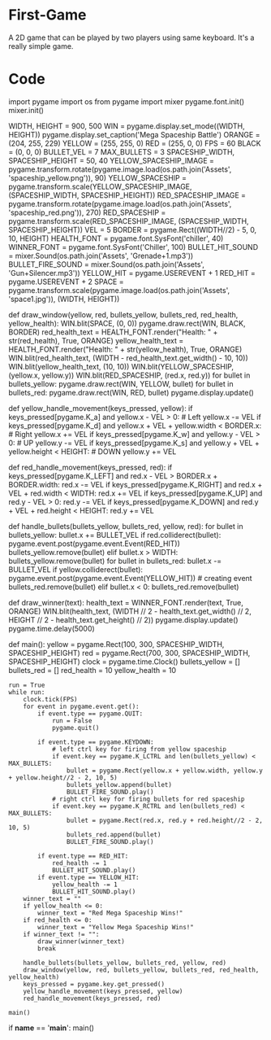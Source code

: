 # First-Game
A 2D game that can be played by two players using same keyboard. It's a really simple game.

# Code
import pygame
import os
from pygame import mixer
pygame.font.init()
mixer.init()

WIDTH, HEIGHT = 900, 500
WIN = pygame.display.set_mode((WIDTH, HEIGHT))
pygame.display.set_caption('Mega Spaceship Battle')
ORANGE = (204, 255, 229)
YELLOW = (255, 255, 0)
RED = (255, 0, 0)
FPS = 60
BLACK = (0, 0, 0)
BULLET_VEL = 7
MAX_BULLETS = 3
SPACESHIP_WIDTH, SPACESHIP_HEIGHT = 50, 40
YELLOW_SPACESHIP_IMAGE = pygame.transform.rotate(pygame.image.load(os.path.join('Assets', 'spaceship_yellow.png')), 90)
YELLOW_SPACESHIP = pygame.transform.scale(YELLOW_SPACESHIP_IMAGE, (SPACESHIP_WIDTH, SPACESHIP_HEIGHT))
RED_SPACESHIP_IMAGE = pygame.transform.rotate(pygame.image.load(os.path.join('Assets', 'spaceship_red.png')), 270)
RED_SPACESHIP = pygame.transform.scale(RED_SPACESHIP_IMAGE, (SPACESHIP_WIDTH, SPACESHIP_HEIGHT))
VEL = 5
BORDER = pygame.Rect((WIDTH//2) - 5, 0, 10, HEIGHT)
HEALTH_FONT = pygame.font.SysFont('chiller', 40)
WINNER_FONT = pygame.font.SysFont('Chiller', 100)
BULLET_HIT_SOUND = mixer.Sound(os.path.join('Assets', 'Grenade+1.mp3'))
BULLET_FIRE_SOUND = mixer.Sound(os.path.join('Assets', 'Gun+Silencer.mp3'))
YELLOW_HIT = pygame.USEREVENT + 1
RED_HIT = pygame.USEREVENT + 2
SPACE = pygame.transform.scale(pygame.image.load(os.path.join('Assets', 'space1.jpg')), (WIDTH, HEIGHT))


def draw_window(yellow, red, bullets_yellow, bullets_red, red_health, yellow_health):
    WIN.blit(SPACE, (0, 0))
    pygame.draw.rect(WIN, BLACK, BORDER)
    red_health_text = HEALTH_FONT.render("Health: " + str(red_health), True, ORANGE)
    yellow_health_text = HEALTH_FONT.render("Health: " + str(yellow_health), True, ORANGE)
    WIN.blit(red_health_text, (WIDTH - red_health_text.get_width() - 10, 10))
    WIN.blit(yellow_health_text, (10, 10))
    WIN.blit(YELLOW_SPACESHIP, (yellow.x, yellow.y))
    WIN.blit(RED_SPACESHIP, (red.x, red.y))
    for bullet in bullets_yellow:
        pygame.draw.rect(WIN, YELLOW, bullet)
    for bullet in bullets_red:
        pygame.draw.rect(WIN, RED, bullet)
    pygame.display.update()


def yellow_handle_movement(keys_pressed, yellow):
    if keys_pressed[pygame.K_a] and yellow.x - VEL > 0:  # Left
        yellow.x -= VEL
    if keys_pressed[pygame.K_d] and yellow.x + VEL + yellow.width < BORDER.x:  # Right
        yellow.x += VEL
    if keys_pressed[pygame.K_w] and yellow.y - VEL > 0:  # UP
        yellow.y -= VEL
    if keys_pressed[pygame.K_s] and yellow.y + VEL + yellow.height < HEIGHT:  # DOWN
        yellow.y += VEL


def red_handle_movement(keys_pressed, red):
    if keys_pressed[pygame.K_LEFT] and red.x - VEL > BORDER.x + BORDER.width:
        red.x -= VEL
    if keys_pressed[pygame.K_RIGHT] and red.x + VEL + red.width < WIDTH:
        red.x += VEL
    if keys_pressed[pygame.K_UP] and red.y - VEL > 0:
        red.y -= VEL
    if keys_pressed[pygame.K_DOWN] and red.y + VEL + red.height < HEIGHT:
        red.y += VEL


def handle_bullets(bullets_yellow, bullets_red, yellow, red):
    for bullet in bullets_yellow:
        bullet.x += BULLET_VEL
        if red.colliderect(bullet):
            pygame.event.post(pygame.event.Event(RED_HIT))
            bullets_yellow.remove(bullet)
        elif bullet.x > WIDTH:
            bullets_yellow.remove(bullet)
    for bullet in bullets_red:
        bullet.x -= BULLET_VEL
        if yellow.colliderect(bullet):
            pygame.event.post(pygame.event.Event(YELLOW_HIT))  # creating event
            bullets_red.remove(bullet)
        elif bullet.x < 0:
            bullets_red.remove(bullet)


def draw_winner(text):
    health_text = WINNER_FONT.render(text, True, ORANGE)
    WIN.blit(health_text, (WIDTH // 2 - health_text.get_width() // 2, HEIGHT // 2 - health_text.get_height() // 2))
    pygame.display.update()
    pygame.time.delay(5000)


def main():
    yellow = pygame.Rect(100, 300, SPACESHIP_WIDTH, SPACESHIP_HEIGHT)
    red = pygame.Rect(700, 300, SPACESHIP_WIDTH, SPACESHIP_HEIGHT)
    clock = pygame.time.Clock()
    bullets_yellow = []
    bullets_red = []
    red_health = 10
    yellow_health = 10

    run = True
    while run:
        clock.tick(FPS)
        for event in pygame.event.get():
            if event.type == pygame.QUIT:
                run = False
                pygame.quit()

            if event.type == pygame.KEYDOWN:
                # left ctrl key for firing from yellow spaceship
                if event.key == pygame.K_LCTRL and len(bullets_yellow) < MAX_BULLETS:
                    bullet = pygame.Rect(yellow.x + yellow.width, yellow.y + yellow.height//2 - 2, 10, 5)
                    bullets_yellow.append(bullet)
                    BULLET_FIRE_SOUND.play()
                # right ctrl key for firing bullets for red spaceship
                if event.key == pygame.K_RCTRL and len(bullets_red) < MAX_BULLETS:
                    bullet = pygame.Rect(red.x, red.y + red.height//2 - 2, 10, 5)
                    bullets_red.append(bullet)
                    BULLET_FIRE_SOUND.play()

            if event.type == RED_HIT:
                red_health -= 1
                BULLET_HIT_SOUND.play()
            if event.type == YELLOW_HIT:
                yellow_health -= 1
                BULLET_HIT_SOUND.play()
        winner_text = ""
        if yellow_health <= 0:
            winner_text = "Red Mega Spaceship Wins!"
        if red_health <= 0:
            winner_text = "Yellow Mega Spaceship Wins!"
        if winner_text != "":
            draw_winner(winner_text)
            break

        handle_bullets(bullets_yellow, bullets_red, yellow, red)
        draw_window(yellow, red, bullets_yellow, bullets_red, red_health, yellow_health)
        keys_pressed = pygame.key.get_pressed()
        yellow_handle_movement(keys_pressed, yellow)
        red_handle_movement(keys_pressed, red)

    main()


if __name__ == '__main__':
    main()
